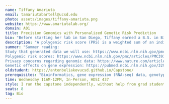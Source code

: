```yaml
---
name: Tiffany Amariuta
email: tamariutabartell@ucsd.edu
photo: assets/images/tiffany-amariuta.png
website: https://www.amariutalab.org/
domain: A01
title: Precision Genomics with Personalized Genetic Risk Prediction
bio: "Before starting her lab in San Diego, Tiffany earned a B.S. in Biological Engineering at MIT and went on to conduct graduate research with Dr. Soumya Raychaudhuri as part of the Bioinformatics and Integrative Genomics PhD program at Harvard Medical School, where she studied the genetic susceptibility of autoimmune diseases and other polygenic diseases. During graduate school, Tiffany developed machine learning methods to predict the functionality of regulatory variants, which had applications to transcription factor binding prediction, eQTL mapping, heritability enrichment analysis, and trans-ancestry portability of polygenic risk scores. She pursued post-doctoral research studying tissue-mediated genetic effects with Dr. Alkes Price at the Harvard School of Public Health. Now, Tiffany is an Assistant Professor in the Halıcıoğlu Data Science Institute and the Department of Medicine at the University of California San Diego. In her free time, Tiffany enjoys figure skating, hiking, tennis, beach volleyball, and spending time with her dog, Dax."
description: "A polygenic risk score (PRS) is a weighted sum of an individual’s risk alleles across one’s genome for a particular phenotype, i.e. disease or other measurement. The weights are typically the effect sizes of the risk allele, estimated by a genome-wide association study (in the case of complex traits / polygenic diseases) or an eQTL study (in the case of gene expression). PRS have great potential to revolutionize preventive care. In theory, an individual may arrive at the clinic not knowing their genetic susceptibility to a disease, have their DNA sequenced, and learn what is their lifetime risk for the disease. There is a theoretical liability threshold of PRS at which individuals who have a PRS value lower than the threshold will not develop the disease and those with a value higher than the threshold will develop disease. For diseases with a monogenic basis, it has been shown that the same degree of disease risk can be conferred by polygenic risk alone (Khera 2018 Nature Genetics). PRS are generally useful for understanding how predictive genetics is of disease and how disperse the genetic contributions are. PRS is especially useful in understanding genetic liability when individual effects are too small to be easily detected by genome-wide association studies (Purcell 2009 Nature). In this capstone, students will use population genetics and genomics data to assess individual risk for disease outcomes and transcriptomic measurements. Students will learn to work with genotype data from 1000Genomes and genetic association data from genome-wide association studies (GWAS) and transcriptome-wide association studies (TWAS)."
summer: "Summer reading: 
Study that generated data we will use: https://www.ncbi.nlm.nih.gov/pmc/articles/PMC3918453/
Polygenic risk scores: https://www.ncbi.nlm.nih.gov/pmc/articles/PMC3912837/, https://www.ncbi.nlm.nih.gov/pmc/articles/PMC6128408/
Privacy concerns regarding genomic data: https://www.nature.com/articles/s41576-022-00455-y
Genetic effects on gene expression: https://pubmed.ncbi.nlm.nih.gov/32913098/"
oldstudent: https://antonbeliakovucsd.github.io/Capstone/
prerequisites: "Bioinformatics, gene expression (RNA-seq) data, genotyping data, computational biology, genomics"
time: Wednesday 11AM-12PM, In-Person, HDSI 437
style: I run the capstone independently, without help from grad students or postdocs in my own lab. I like to meet with everyone simultaneously and lead discussion sections each week about the papers/data we are looking at and analyses students are doing. I am hands on in the sense that the weekly tasks are predetermined rather than being abstract; this changes in the second quarter where students will follow their own research plan (with my input and guidance).
seats: 8
tag: Bio
---
```

